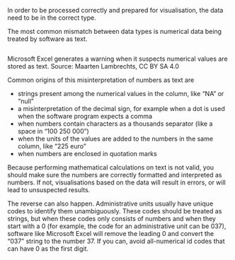 In order to be processed correctly and prepared for visualisation, the data need to be in the correct type.

The most common mismatch between data types is numerical data being treated by software as text.

<p class='center'>
<img src='Pitfalls%20in%20data%20eb8fedacd9fb46a98a3c448baaa69495/textasnumber.png' alt='' class='max-600' />
</p>

Microsoft Excel generates a warning when it suspects numerical values are stored as text. Source: Maarten Lambrechts, CC BY SA 4.0

Common origins of this misinterpretation of numbers as text are 

- strings present among the numerical values in the column, like “NA” or “null”
- a misinterpretation of the decimal sign, for example when a dot is used when the software program expects a comma
- when numbers contain characters as a thousands separator (like a space in “100 250 000”)
- when the units of the values are added to the numbers in the same column, like “225 euro”
- when numbers are enclosed in quotation marks

Because performing mathematical calculations on text is not valid, you should make sure the numbers are correctly formatted and interpreted as numbers. If not, visualisations based on the data will result in errors, or will lead to unsuspected results.

The reverse can also happen. Administrative units usually have unique codes to identify them unambiguously. These codes should be treated as strings, but when these codes only consists of  numbers and when they start with a 0 (for example, the code for an administrative unit can be 037), software like Microsoft Excel will remove the leading 0 and convert the “037” string to the number 37. If you can, avoid all-numerical id codes that can have 0 as the first digit.